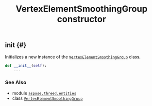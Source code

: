 ﻿---
title: VertexElementSmoothingGroup constructor
second_title: Aspose.3D for Python via .NET API References
description: 
type: docs
weight: 10
url: /aspose.threed.entities/vertexelementsmoothinggroup/__init__/
is_root: false
---

## __init__ {#}

Initializes a new instance of the [`VertexElementSmoothingGroup`](/3d/python-net/aspose.threed.entities/vertexelementsmoothinggroup) class.



```python
def __init__(self):
    ...
```





### See Also
* module [`aspose.threed.entities`](../../)
* class [`VertexElementSmoothingGroup`](/3d/python-net/aspose.threed.entities/vertexelementsmoothinggroup)
